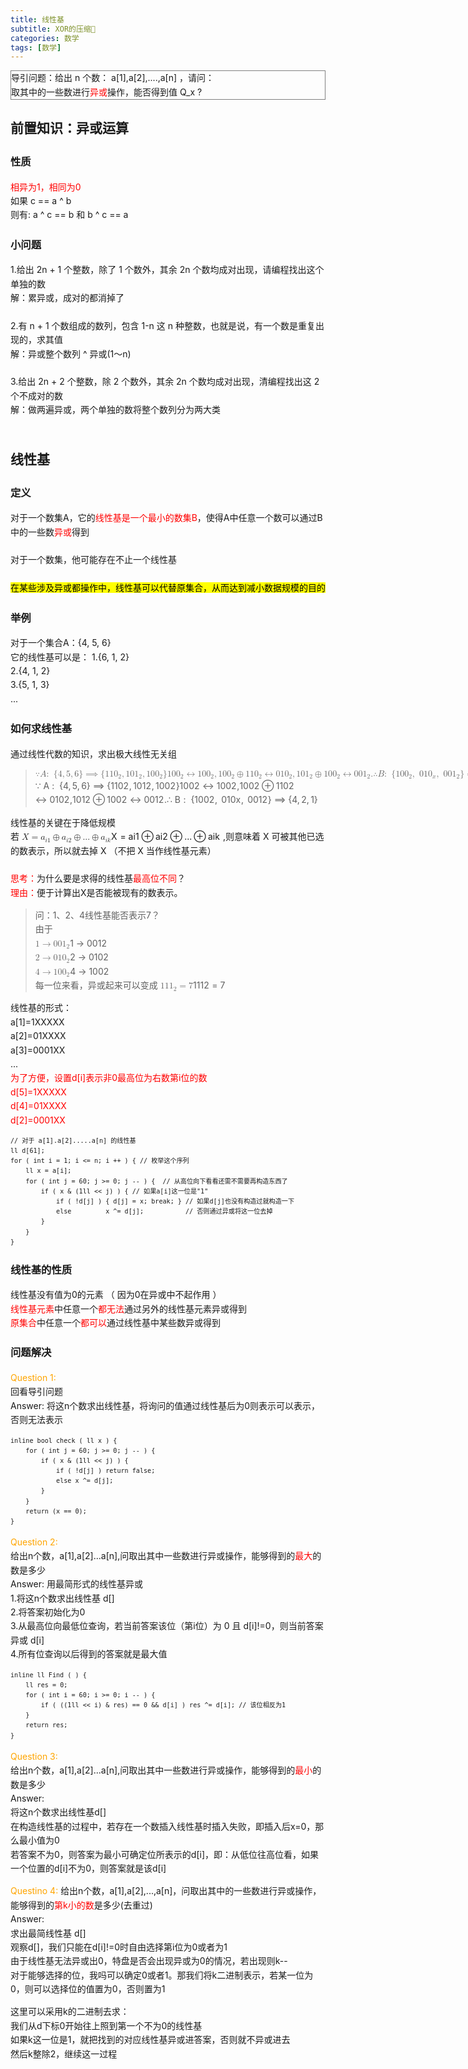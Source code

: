 ```yaml
---
title: 线性基
subtitle: XOR的压缩🤔
categories: 数学
tags: [数学]
---
```


<head>
        <link rel="stylesheet" href="https://cdn.jsdelivr.net/npm/katex@0.10.2/dist/katex.min.css" integrity="sha384-yFRtMMDnQtDRO8rLpMIKrtPCD5jdktao2TV19YiZYWMDkUR5GQZR/NOVTdquEx1j" crossorigin="anonymous">
<link href="https://cdn.jsdelivr.net/npm/katex-copytex@latest/dist/katex-copytex.min.css" rel="stylesheet" type="text/css">
        <link rel="stylesheet" href="https://cdn.jsdelivr.net/gh/Microsoft/vscode/extensions/markdown-language-features/media/markdown.css">
<link rel="stylesheet" href="https://cdn.jsdelivr.net/gh/Microsoft/vscode/extensions/markdown-language-features/media/highlight.css">
	<style>
            body {
                font-family: -apple-system, BlinkMacSystemFont, 'Segoe WPC', 'Segoe UI', system-ui, 'Ubuntu', 'Droid Sans', sans-serif;
                font-size: 14px;
                line-height: 1.6;
            }
	</style>
        <style>
		.task-list-item { list-style-type: none; } .task-list-item-checkbox { margin-left: -20px; vertical-align: middle; }
	</style>
</head>
<body class="vscode-body vscode-light">
        <div style="border: 1px solid grey;">导引问题：给出 n 个数： a[1],a[2],....,a[n] ，请问：<br>取其中的一些数进行<span style="color:red;">异或</span>操作，能否得到值 Q_x ?</div>
<h2 id="前置知识异或运算">前置知识：异或运算</h2>
<h3 id="性质">性质</h3>
<p><span style="color: red;">相异为1，相同为0</span><br>
如果 c == a ^ b <br>
则有: a ^ c == b 和 b ^ c == a <br></p>
<h3 id="小问题">小问题</h3>
<p>1.给出 2n + 1 个整数，除了 1 个数外，其余 2n 个数均成对出现，请编程找出这个单独的数<br>
解：累异或，成对的都消掉了<br><br>
2.有 n + 1 个数组成的数列，包含 1-n 这 n 种整数，也就是说，有一个数是重复出现的，求其值<br>
解：异或整个数列 ^ 异或(1～n)<br><br>
3.给出 2n + 2 个整数，除 2 个数外，其余 2n 个数均成对出现，清编程找出这 2 个不成对的数<br>
解：做两遍异或，两个单独的数将整个数列分为两大类<br><br></p>
<h2 id="线性基">线性基</h2>
<h3 id="定义">定义</h3>
<p>对于一个数集A，它的<span style="color:red;">线性基是一个最小的数集B</span>，使得A中任意一个数可以通过B中的一些数<span style="color:red;">异或</span>得到<br><br>
对于一个数集，他可能存在不止一个线性基<br><br>
<mark>在某些涉及异或都操作中，线性基可以代替原集合，从而达到减小数据规模的目的</mark></p>
<h3 id="举例">举例</h3>
<p>对于一个集合A：{4, 5, 6}<br>
它的线性基可以是：
1.{6, 1, 2}<br>
2.{4, 1, 2}<br>
3.{5, 1, 3}<br>
...<br></p>
<h3 id="如何求线性基">如何求线性基</h3>
<p>通过线性代数的知识，求出极大线性无关组<br></p>
<blockquote>
<p><span class="katex-display"><span class="katex"><span class="katex-mathml"><math xmlns="http://www.w3.org/1998/Math/MathML" display="block"><semantics><mrow><mo>∵</mo><mi>A</mi><mo>:</mo><mtext>  </mtext><mo stretchy="false">{</mo><mn>4</mn><mo separator="true">,</mo><mn>5</mn><mo separator="true">,</mo><mn>6</mn><mo stretchy="false">}</mo><mo>⟹</mo><mo stretchy="false">{</mo><mn>11</mn><msub><mn>0</mn><mn>2</mn></msub><mo separator="true">,</mo><mn>10</mn><msub><mn>1</mn><mn>2</mn></msub><mo separator="true">,</mo><mn>10</mn><msub><mn>0</mn><mn>2</mn></msub><mo stretchy="false">}</mo><mspace linebreak="newline"></mspace><mn>10</mn><msub><mn>0</mn><mn>2</mn></msub><mo>↔</mo><mn>10</mn><msub><mn>0</mn><mn>2</mn></msub><mo separator="true">,</mo><mspace linebreak="newline"></mspace><mn>10</mn><msub><mn>0</mn><mn>2</mn></msub><mo>⊕</mo><mn>11</mn><msub><mn>0</mn><mn>2</mn></msub><mo>↔</mo><mn>01</mn><msub><mn>0</mn><mn>2</mn></msub><mo separator="true">,</mo><mspace linebreak="newline"></mspace><mn>10</mn><msub><mn>1</mn><mn>2</mn></msub><mo>⊕</mo><mn>10</mn><msub><mn>0</mn><mn>2</mn></msub><mo>↔</mo><mn>00</mn><msub><mn>1</mn><mn>2</mn></msub><mi mathvariant="normal">.</mi><mspace linebreak="newline"></mspace><mo>∴</mo><mi>B</mi><mo>:</mo><mtext>  </mtext><mo stretchy="false">{</mo><mn>10</mn><msub><mn>0</mn><mn>2</mn></msub><mo separator="true">,</mo><mtext>  </mtext><mn>01</mn><msub><mn>0</mn><mi>x</mi></msub><mo separator="true">,</mo><mtext>  </mtext><mn>00</mn><msub><mn>1</mn><mn>2</mn></msub><mo stretchy="false">}</mo><mo>⟹</mo><mo stretchy="false">{</mo><mn>4</mn><mo separator="true">,</mo><mn>2</mn><mo separator="true">,</mo><mn>1</mn><mo stretchy="false">}</mo></mrow><annotation encoding="application/x-tex">\because A:\;\{4, 5, 6\}\Longrightarrow \{110_2, 101_2, 100_2\}\\
100_2\leftrightarrow100_2,\\100_2 \oplus 110_2\leftrightarrow010_2,\\101_2\oplus100_2\leftrightarrow001_2.\\
\therefore B:\;\{100_2,\;010_x,\;001_2\}\Longrightarrow\{4, 2, 1\}</annotation></semantics></math></span><span class="katex-html" aria-hidden="true"><span class="base"><span class="strut" style="height:0.69224em;vertical-align:0em;"></span><span class="mrel amsrm">∵</span><span class="mspace" style="margin-right:0.2777777777777778em;"></span></span><span class="base"><span class="strut" style="height:0.68333em;vertical-align:0em;"></span><span class="mord mathnormal">A</span><span class="mspace" style="margin-right:0.2777777777777778em;"></span><span class="mrel">:</span><span class="mspace" style="margin-right:0.2777777777777778em;"></span><span class="mspace" style="margin-right:0.2777777777777778em;"></span></span><span class="base"><span class="strut" style="height:1em;vertical-align:-0.25em;"></span><span class="mopen">{</span><span class="mord">4</span><span class="mpunct">,</span><span class="mspace" style="margin-right:0.16666666666666666em;"></span><span class="mord">5</span><span class="mpunct">,</span><span class="mspace" style="margin-right:0.16666666666666666em;"></span><span class="mord">6</span><span class="mclose">}</span><span class="mspace" style="margin-right:0.2777777777777778em;"></span><span class="mrel">⟹</span><span class="mspace" style="margin-right:0.2777777777777778em;"></span></span><span class="base"><span class="strut" style="height:1em;vertical-align:-0.25em;"></span><span class="mopen">{</span><span class="mord">11</span><span class="mord"><span class="mord">0</span><span class="msupsub"><span class="vlist-t vlist-t2"><span class="vlist-r"><span class="vlist" style="height:0.30110799999999993em;"><span style="top:-2.5500000000000003em;margin-left:0em;margin-right:0.05em;"><span class="pstrut" style="height:2.7em;"></span><span class="sizing reset-size6 size3 mtight"><span class="mord mtight">2</span></span></span></span><span class="vlist-s">​</span></span><span class="vlist-r"><span class="vlist" style="height:0.15em;"><span></span></span></span></span></span></span><span class="mpunct">,</span><span class="mspace" style="margin-right:0.16666666666666666em;"></span><span class="mord">10</span><span class="mord"><span class="mord">1</span><span class="msupsub"><span class="vlist-t vlist-t2"><span class="vlist-r"><span class="vlist" style="height:0.30110799999999993em;"><span style="top:-2.5500000000000003em;margin-left:0em;margin-right:0.05em;"><span class="pstrut" style="height:2.7em;"></span><span class="sizing reset-size6 size3 mtight"><span class="mord mtight">2</span></span></span></span><span class="vlist-s">​</span></span><span class="vlist-r"><span class="vlist" style="height:0.15em;"><span></span></span></span></span></span></span><span class="mpunct">,</span><span class="mspace" style="margin-right:0.16666666666666666em;"></span><span class="mord">10</span><span class="mord"><span class="mord">0</span><span class="msupsub"><span class="vlist-t vlist-t2"><span class="vlist-r"><span class="vlist" style="height:0.30110799999999993em;"><span style="top:-2.5500000000000003em;margin-left:0em;margin-right:0.05em;"><span class="pstrut" style="height:2.7em;"></span><span class="sizing reset-size6 size3 mtight"><span class="mord mtight">2</span></span></span></span><span class="vlist-s">​</span></span><span class="vlist-r"><span class="vlist" style="height:0.15em;"><span></span></span></span></span></span></span><span class="mclose">}</span></span><span class="mspace newline"></span><span class="base"><span class="strut" style="height:0.79444em;vertical-align:-0.15em;"></span><span class="mord">10</span><span class="mord"><span class="mord">0</span><span class="msupsub"><span class="vlist-t vlist-t2"><span class="vlist-r"><span class="vlist" style="height:0.30110799999999993em;"><span style="top:-2.5500000000000003em;margin-left:0em;margin-right:0.05em;"><span class="pstrut" style="height:2.7em;"></span><span class="sizing reset-size6 size3 mtight"><span class="mord mtight">2</span></span></span></span><span class="vlist-s">​</span></span><span class="vlist-r"><span class="vlist" style="height:0.15em;"><span></span></span></span></span></span></span><span class="mspace" style="margin-right:0.2777777777777778em;"></span><span class="mrel">↔</span><span class="mspace" style="margin-right:0.2777777777777778em;"></span></span><span class="base"><span class="strut" style="height:0.8388800000000001em;vertical-align:-0.19444em;"></span><span class="mord">10</span><span class="mord"><span class="mord">0</span><span class="msupsub"><span class="vlist-t vlist-t2"><span class="vlist-r"><span class="vlist" style="height:0.30110799999999993em;"><span style="top:-2.5500000000000003em;margin-left:0em;margin-right:0.05em;"><span class="pstrut" style="height:2.7em;"></span><span class="sizing reset-size6 size3 mtight"><span class="mord mtight">2</span></span></span></span><span class="vlist-s">​</span></span><span class="vlist-r"><span class="vlist" style="height:0.15em;"><span></span></span></span></span></span></span><span class="mpunct">,</span></span><span class="mspace newline"></span><span class="base"><span class="strut" style="height:0.79444em;vertical-align:-0.15em;"></span><span class="mord">10</span><span class="mord"><span class="mord">0</span><span class="msupsub"><span class="vlist-t vlist-t2"><span class="vlist-r"><span class="vlist" style="height:0.30110799999999993em;"><span style="top:-2.5500000000000003em;margin-left:0em;margin-right:0.05em;"><span class="pstrut" style="height:2.7em;"></span><span class="sizing reset-size6 size3 mtight"><span class="mord mtight">2</span></span></span></span><span class="vlist-s">​</span></span><span class="vlist-r"><span class="vlist" style="height:0.15em;"><span></span></span></span></span></span></span><span class="mspace" style="margin-right:0.2222222222222222em;"></span><span class="mbin">⊕</span><span class="mspace" style="margin-right:0.2222222222222222em;"></span></span><span class="base"><span class="strut" style="height:0.79444em;vertical-align:-0.15em;"></span><span class="mord">11</span><span class="mord"><span class="mord">0</span><span class="msupsub"><span class="vlist-t vlist-t2"><span class="vlist-r"><span class="vlist" style="height:0.30110799999999993em;"><span style="top:-2.5500000000000003em;margin-left:0em;margin-right:0.05em;"><span class="pstrut" style="height:2.7em;"></span><span class="sizing reset-size6 size3 mtight"><span class="mord mtight">2</span></span></span></span><span class="vlist-s">​</span></span><span class="vlist-r"><span class="vlist" style="height:0.15em;"><span></span></span></span></span></span></span><span class="mspace" style="margin-right:0.2777777777777778em;"></span><span class="mrel">↔</span><span class="mspace" style="margin-right:0.2777777777777778em;"></span></span><span class="base"><span class="strut" style="height:0.8388800000000001em;vertical-align:-0.19444em;"></span><span class="mord">01</span><span class="mord"><span class="mord">0</span><span class="msupsub"><span class="vlist-t vlist-t2"><span class="vlist-r"><span class="vlist" style="height:0.30110799999999993em;"><span style="top:-2.5500000000000003em;margin-left:0em;margin-right:0.05em;"><span class="pstrut" style="height:2.7em;"></span><span class="sizing reset-size6 size3 mtight"><span class="mord mtight">2</span></span></span></span><span class="vlist-s">​</span></span><span class="vlist-r"><span class="vlist" style="height:0.15em;"><span></span></span></span></span></span></span><span class="mpunct">,</span></span><span class="mspace newline"></span><span class="base"><span class="strut" style="height:0.79444em;vertical-align:-0.15em;"></span><span class="mord">10</span><span class="mord"><span class="mord">1</span><span class="msupsub"><span class="vlist-t vlist-t2"><span class="vlist-r"><span class="vlist" style="height:0.30110799999999993em;"><span style="top:-2.5500000000000003em;margin-left:0em;margin-right:0.05em;"><span class="pstrut" style="height:2.7em;"></span><span class="sizing reset-size6 size3 mtight"><span class="mord mtight">2</span></span></span></span><span class="vlist-s">​</span></span><span class="vlist-r"><span class="vlist" style="height:0.15em;"><span></span></span></span></span></span></span><span class="mspace" style="margin-right:0.2222222222222222em;"></span><span class="mbin">⊕</span><span class="mspace" style="margin-right:0.2222222222222222em;"></span></span><span class="base"><span class="strut" style="height:0.79444em;vertical-align:-0.15em;"></span><span class="mord">10</span><span class="mord"><span class="mord">0</span><span class="msupsub"><span class="vlist-t vlist-t2"><span class="vlist-r"><span class="vlist" style="height:0.30110799999999993em;"><span style="top:-2.5500000000000003em;margin-left:0em;margin-right:0.05em;"><span class="pstrut" style="height:2.7em;"></span><span class="sizing reset-size6 size3 mtight"><span class="mord mtight">2</span></span></span></span><span class="vlist-s">​</span></span><span class="vlist-r"><span class="vlist" style="height:0.15em;"><span></span></span></span></span></span></span><span class="mspace" style="margin-right:0.2777777777777778em;"></span><span class="mrel">↔</span><span class="mspace" style="margin-right:0.2777777777777778em;"></span></span><span class="base"><span class="strut" style="height:0.79444em;vertical-align:-0.15em;"></span><span class="mord">00</span><span class="mord"><span class="mord">1</span><span class="msupsub"><span class="vlist-t vlist-t2"><span class="vlist-r"><span class="vlist" style="height:0.30110799999999993em;"><span style="top:-2.5500000000000003em;margin-left:0em;margin-right:0.05em;"><span class="pstrut" style="height:2.7em;"></span><span class="sizing reset-size6 size3 mtight"><span class="mord mtight">2</span></span></span></span><span class="vlist-s">​</span></span><span class="vlist-r"><span class="vlist" style="height:0.15em;"><span></span></span></span></span></span></span><span class="mord">.</span></span><span class="mspace newline"></span><span class="base"><span class="strut" style="height:0.69224em;vertical-align:0em;"></span><span class="mrel amsrm">∴</span><span class="mspace" style="margin-right:0.2777777777777778em;"></span></span><span class="base"><span class="strut" style="height:0.68333em;vertical-align:0em;"></span><span class="mord mathnormal" style="margin-right:0.05017em;">B</span><span class="mspace" style="margin-right:0.2777777777777778em;"></span><span class="mrel">:</span><span class="mspace" style="margin-right:0.2777777777777778em;"></span><span class="mspace" style="margin-right:0.2777777777777778em;"></span></span><span class="base"><span class="strut" style="height:1em;vertical-align:-0.25em;"></span><span class="mopen">{</span><span class="mord">10</span><span class="mord"><span class="mord">0</span><span class="msupsub"><span class="vlist-t vlist-t2"><span class="vlist-r"><span class="vlist" style="height:0.30110799999999993em;"><span style="top:-2.5500000000000003em;margin-left:0em;margin-right:0.05em;"><span class="pstrut" style="height:2.7em;"></span><span class="sizing reset-size6 size3 mtight"><span class="mord mtight">2</span></span></span></span><span class="vlist-s">​</span></span><span class="vlist-r"><span class="vlist" style="height:0.15em;"><span></span></span></span></span></span></span><span class="mpunct">,</span><span class="mspace" style="margin-right:0.2777777777777778em;"></span><span class="mspace" style="margin-right:0.16666666666666666em;"></span><span class="mord">01</span><span class="mord"><span class="mord">0</span><span class="msupsub"><span class="vlist-t vlist-t2"><span class="vlist-r"><span class="vlist" style="height:0.151392em;"><span style="top:-2.5500000000000003em;margin-left:0em;margin-right:0.05em;"><span class="pstrut" style="height:2.7em;"></span><span class="sizing reset-size6 size3 mtight"><span class="mord mathnormal mtight">x</span></span></span></span><span class="vlist-s">​</span></span><span class="vlist-r"><span class="vlist" style="height:0.15em;"><span></span></span></span></span></span></span><span class="mpunct">,</span><span class="mspace" style="margin-right:0.2777777777777778em;"></span><span class="mspace" style="margin-right:0.16666666666666666em;"></span><span class="mord">00</span><span class="mord"><span class="mord">1</span><span class="msupsub"><span class="vlist-t vlist-t2"><span class="vlist-r"><span class="vlist" style="height:0.30110799999999993em;"><span style="top:-2.5500000000000003em;margin-left:0em;margin-right:0.05em;"><span class="pstrut" style="height:2.7em;"></span><span class="sizing reset-size6 size3 mtight"><span class="mord mtight">2</span></span></span></span><span class="vlist-s">​</span></span><span class="vlist-r"><span class="vlist" style="height:0.15em;"><span></span></span></span></span></span></span><span class="mclose">}</span><span class="mspace" style="margin-right:0.2777777777777778em;"></span><span class="mrel">⟹</span><span class="mspace" style="margin-right:0.2777777777777778em;"></span></span><span class="base"><span class="strut" style="height:1em;vertical-align:-0.25em;"></span><span class="mopen">{</span><span class="mord">4</span><span class="mpunct">,</span><span class="mspace" style="margin-right:0.16666666666666666em;"></span><span class="mord">2</span><span class="mpunct">,</span><span class="mspace" style="margin-right:0.16666666666666666em;"></span><span class="mord">1</span><span class="mclose">}</span></span></span></span></span></p>
</blockquote>
<p>线性基的关键在于降低规模<br>
若 <span class="katex"><span class="katex-mathml"><math xmlns="http://www.w3.org/1998/Math/MathML"><semantics><mrow><mi>X</mi><mo>=</mo><msub><mi>a</mi><mrow><mi>i</mi><mn>1</mn></mrow></msub><mo>⊕</mo><msub><mi>a</mi><mrow><mi>i</mi><mn>2</mn></mrow></msub><mo>⊕</mo><mi mathvariant="normal">.</mi><mi mathvariant="normal">.</mi><mi mathvariant="normal">.</mi><mo>⊕</mo><msub><mi>a</mi><mrow><mi>i</mi><mi>k</mi></mrow></msub></mrow><annotation encoding="application/x-tex">X=a_{i1}\oplus a_{i2}\oplus ...\oplus a_{ik}</annotation></semantics></math></span><span class="katex-html" aria-hidden="true"><span class="base"><span class="strut" style="height:0.68333em;vertical-align:0em;"></span><span class="mord mathnormal" style="margin-right:0.07847em;">X</span><span class="mspace" style="margin-right:0.2777777777777778em;"></span><span class="mrel">=</span><span class="mspace" style="margin-right:0.2777777777777778em;"></span></span><span class="base"><span class="strut" style="height:0.73333em;vertical-align:-0.15em;"></span><span class="mord"><span class="mord mathnormal">a</span><span class="msupsub"><span class="vlist-t vlist-t2"><span class="vlist-r"><span class="vlist" style="height:0.31166399999999994em;"><span style="top:-2.5500000000000003em;margin-left:0em;margin-right:0.05em;"><span class="pstrut" style="height:2.7em;"></span><span class="sizing reset-size6 size3 mtight"><span class="mord mtight"><span class="mord mathnormal mtight">i</span><span class="mord mtight">1</span></span></span></span></span><span class="vlist-s">​</span></span><span class="vlist-r"><span class="vlist" style="height:0.15em;"><span></span></span></span></span></span></span><span class="mspace" style="margin-right:0.2222222222222222em;"></span><span class="mbin">⊕</span><span class="mspace" style="margin-right:0.2222222222222222em;"></span></span><span class="base"><span class="strut" style="height:0.73333em;vertical-align:-0.15em;"></span><span class="mord"><span class="mord mathnormal">a</span><span class="msupsub"><span class="vlist-t vlist-t2"><span class="vlist-r"><span class="vlist" style="height:0.31166399999999994em;"><span style="top:-2.5500000000000003em;margin-left:0em;margin-right:0.05em;"><span class="pstrut" style="height:2.7em;"></span><span class="sizing reset-size6 size3 mtight"><span class="mord mtight"><span class="mord mathnormal mtight">i</span><span class="mord mtight">2</span></span></span></span></span><span class="vlist-s">​</span></span><span class="vlist-r"><span class="vlist" style="height:0.15em;"><span></span></span></span></span></span></span><span class="mspace" style="margin-right:0.2222222222222222em;"></span><span class="mbin">⊕</span><span class="mspace" style="margin-right:0.2222222222222222em;"></span></span><span class="base"><span class="strut" style="height:0.66666em;vertical-align:-0.08333em;"></span><span class="mord">...</span><span class="mspace" style="margin-right:0.2222222222222222em;"></span><span class="mbin">⊕</span><span class="mspace" style="margin-right:0.2222222222222222em;"></span></span><span class="base"><span class="strut" style="height:0.58056em;vertical-align:-0.15em;"></span><span class="mord"><span class="mord mathnormal">a</span><span class="msupsub"><span class="vlist-t vlist-t2"><span class="vlist-r"><span class="vlist" style="height:0.33610799999999996em;"><span style="top:-2.5500000000000003em;margin-left:0em;margin-right:0.05em;"><span class="pstrut" style="height:2.7em;"></span><span class="sizing reset-size6 size3 mtight"><span class="mord mtight"><span class="mord mathnormal mtight" style="margin-right:0.03148em;">ik</span></span></span></span></span><span class="vlist-s">​</span></span><span class="vlist-r"><span class="vlist" style="height:0.15em;"><span></span></span></span></span></span></span></span></span></span> ,则意味着 X 可被其他已选的数表示，所以就去掉 X （不把 X 当作线性基元素）<br><br>
<span style="color:red;">思考：</span>为什么要是求得的线性基<span style="color:red;">最高位不同</span>？<br>
<span style="color:red;">理由：</span>便于计算出X是否能被现有的数表示。<br></p>
<blockquote>
<p>问：1、2、4线性基能否表示7？<br>
由于<br>
<span class="katex"><span class="katex-mathml"><math xmlns="http://www.w3.org/1998/Math/MathML"><semantics><mrow><mn>1</mn><mo>→</mo><mn>00</mn><msub><mn>1</mn><mn>2</mn></msub></mrow><annotation encoding="application/x-tex">1\rightarrow001_2</annotation></semantics></math></span><span class="katex-html" aria-hidden="true"><span class="base"><span class="strut" style="height:0.64444em;vertical-align:0em;"></span><span class="mord">1</span><span class="mspace" style="margin-right:0.2777777777777778em;"></span><span class="mrel">→</span><span class="mspace" style="margin-right:0.2777777777777778em;"></span></span><span class="base"><span class="strut" style="height:0.79444em;vertical-align:-0.15em;"></span><span class="mord">00</span><span class="mord"><span class="mord">1</span><span class="msupsub"><span class="vlist-t vlist-t2"><span class="vlist-r"><span class="vlist" style="height:0.30110799999999993em;"><span style="top:-2.5500000000000003em;margin-left:0em;margin-right:0.05em;"><span class="pstrut" style="height:2.7em;"></span><span class="sizing reset-size6 size3 mtight"><span class="mord mtight">2</span></span></span></span><span class="vlist-s">​</span></span><span class="vlist-r"><span class="vlist" style="height:0.15em;"><span></span></span></span></span></span></span></span></span></span><br>
<span class="katex"><span class="katex-mathml"><math xmlns="http://www.w3.org/1998/Math/MathML"><semantics><mrow><mn>2</mn><mo>→</mo><mn>01</mn><msub><mn>0</mn><mn>2</mn></msub></mrow><annotation encoding="application/x-tex">2\rightarrow010_2</annotation></semantics></math></span><span class="katex-html" aria-hidden="true"><span class="base"><span class="strut" style="height:0.64444em;vertical-align:0em;"></span><span class="mord">2</span><span class="mspace" style="margin-right:0.2777777777777778em;"></span><span class="mrel">→</span><span class="mspace" style="margin-right:0.2777777777777778em;"></span></span><span class="base"><span class="strut" style="height:0.79444em;vertical-align:-0.15em;"></span><span class="mord">01</span><span class="mord"><span class="mord">0</span><span class="msupsub"><span class="vlist-t vlist-t2"><span class="vlist-r"><span class="vlist" style="height:0.30110799999999993em;"><span style="top:-2.5500000000000003em;margin-left:0em;margin-right:0.05em;"><span class="pstrut" style="height:2.7em;"></span><span class="sizing reset-size6 size3 mtight"><span class="mord mtight">2</span></span></span></span><span class="vlist-s">​</span></span><span class="vlist-r"><span class="vlist" style="height:0.15em;"><span></span></span></span></span></span></span></span></span></span><br>
<span class="katex"><span class="katex-mathml"><math xmlns="http://www.w3.org/1998/Math/MathML"><semantics><mrow><mn>4</mn><mo>→</mo><mn>10</mn><msub><mn>0</mn><mn>2</mn></msub></mrow><annotation encoding="application/x-tex">4\rightarrow100_2</annotation></semantics></math></span><span class="katex-html" aria-hidden="true"><span class="base"><span class="strut" style="height:0.64444em;vertical-align:0em;"></span><span class="mord">4</span><span class="mspace" style="margin-right:0.2777777777777778em;"></span><span class="mrel">→</span><span class="mspace" style="margin-right:0.2777777777777778em;"></span></span><span class="base"><span class="strut" style="height:0.79444em;vertical-align:-0.15em;"></span><span class="mord">10</span><span class="mord"><span class="mord">0</span><span class="msupsub"><span class="vlist-t vlist-t2"><span class="vlist-r"><span class="vlist" style="height:0.30110799999999993em;"><span style="top:-2.5500000000000003em;margin-left:0em;margin-right:0.05em;"><span class="pstrut" style="height:2.7em;"></span><span class="sizing reset-size6 size3 mtight"><span class="mord mtight">2</span></span></span></span><span class="vlist-s">​</span></span><span class="vlist-r"><span class="vlist" style="height:0.15em;"><span></span></span></span></span></span></span></span></span></span><br>
每一位来看，异或起来可以变成 <span class="katex"><span class="katex-mathml"><math xmlns="http://www.w3.org/1998/Math/MathML"><semantics><mrow><mn>11</mn><msub><mn>1</mn><mn>2</mn></msub><mo>=</mo><mn>7</mn></mrow><annotation encoding="application/x-tex">111_2=7</annotation></semantics></math></span><span class="katex-html" aria-hidden="true"><span class="base"><span class="strut" style="height:0.79444em;vertical-align:-0.15em;"></span><span class="mord">11</span><span class="mord"><span class="mord">1</span><span class="msupsub"><span class="vlist-t vlist-t2"><span class="vlist-r"><span class="vlist" style="height:0.30110799999999993em;"><span style="top:-2.5500000000000003em;margin-left:0em;margin-right:0.05em;"><span class="pstrut" style="height:2.7em;"></span><span class="sizing reset-size6 size3 mtight"><span class="mord mtight">2</span></span></span></span><span class="vlist-s">​</span></span><span class="vlist-r"><span class="vlist" style="height:0.15em;"><span></span></span></span></span></span></span><span class="mspace" style="margin-right:0.2777777777777778em;"></span><span class="mrel">=</span><span class="mspace" style="margin-right:0.2777777777777778em;"></span></span><span class="base"><span class="strut" style="height:0.64444em;vertical-align:0em;"></span><span class="mord">7</span></span></span></span></p>
</blockquote>
<p>线性基的形式：<br>
a[1]=1XXXXX<br>
a[2]=01XXXX<br>
a[3]=0001XX<br>
...<br>
<span style="color:red;">为了方便，设置d[i]表示非0最高位为右数第i位的数<br>
d[5]=1XXXXX<br>
d[4]=01XXXX<br>
d[2]=0001XX  </span></p>
<pre><code><code><div>// 对于 a[1].a[2].....a[n] 的线性基
ll d[61];
for ( int i = 1; i &lt;= n; i ++ ) { // 枚举这个序列
	ll x = a[i];
	for ( int j = 60; j &gt;= 0; j -- ) {  // 从高位向下看看还需不需要再构造东西了
		if ( x &amp; (1ll &lt;&lt; j) ) { // 如果a[i]这一位是&quot;1&quot;
			if ( !d[j] ) { d[j] = x; break; } // 如果d[j]也没有构造过就构造一下
			else         x ^= d[j];           // 否则通过异或将这一位去掉
		}
	}
}
</div></code></code></pre>
<h3 id="线性基的性质">线性基的性质</h3>
<p>线性基没有值为0的元素 （ 因为0在异或中不起作用 ）<br>
<span style="color:red;">线性基元素</span>中任意一个<span style="color: red;">都无法</span>通过另外的线性基元素异或得到<br>
<span style="color:red;">原集合</span>中任意一个<span style="color: red;">都可以</span>通过线性基中某些数异或得到</p>
<h3 id="问题解决">问题解决</h3>
<p><span style="color: orange;">Question 1:</span><br>
回看导引问题<br>
Answer: 将这n个数求出线性基，将询问的值通过线性基后为0则表示可以表示，否则无法表示</p>
<pre><code><code><div>inline bool check ( ll x ) {
	for ( int j = 60; j &gt;= 0; j -- ) {
		if ( x &amp; (1ll &lt;&lt; j) ) {
			if ( !d[j] ) return false;
			else x ^= d[j];
		}
	}
	return (x == 0);
}
</div></code></code></pre>
<p><span style="color: orange;">Question 2:</span><br>
给出n个数，a[1],a[2]...a[n],问取出其中一些数进行异或操作，能够得到的<span style="color: red;">最大</span>的数是多少<br>
Answer: 用最简形式的线性基异或<br>
1.将这n个数求出线性基 d[]<br>
2.将答案初始化为0<br>
3.从最高位向最低位查询，若当前答案该位（第i位）为 0 且 d[i]!=0，则当前答案异或 d[i]<br>
4.所有位查询以后得到的答案就是最大值</p>
<pre><code><code><div>inline ll Find ( ) {
	ll res = 0;
	for ( int i = 60; i &gt;= 0; i -- ) {
		if ( ((1ll &lt;&lt; i) &amp; res) == 0 &amp;&amp; d[i] ) res ^= d[i]; // 该位相反为1
	}
	return res;
}
</div></code></code></pre>
<p><span style="color: orange;">Question 3:</span><br>
给出n个数，a[1],a[2]...a[n],问取出其中一些数进行异或操作，能够得到的<span style="color: red;">最小</span>的数是多少<br>
Answer:<br>
将这n个数求出线性基d[]<br>
在构造线性基的过程中，若存在一个数插入线性基时插入失败，即插入后x=0，那么最小值为0<br>
若答案不为0，则答案为最小可确定位所表示的d[i]，即：从低位往高位看，如果一个位置的d[i]不为0，则答案就是该d[i]</p>
<p><span style="color: orange;">Questino 4:</span>
给出n个数，a[1],a[2],...,a[n]，问取出其中的一些数进行异或操作，能够得到的<span style="color: red;">第k小的数</span>是多少(去重过)<br>
Answer:<br>
求出最简线性基 d[]<br>
观察d[]，我们只能在d[i]!=0时自由选择第i位为0或者为1<br>
由于线性基无法异或出0，特盘是否会出现异或为0的情况，若出现则k--<br>
对于能够选择的位，我吗可以确定0或者1。那我们将k二进制表示，若某一位为0，则可以选择位的值置为0，否则置为1</p>
<p>这里可以采用k的二进制去求：<br>
我们从d下标0开始往上照到第一个不为0的线性基<br>
如果k这一位是1，就把找到的对应线性基异或进答案，否则就不异或进去<br>
然后k整除2，继续这一过程</p>
    </body>
